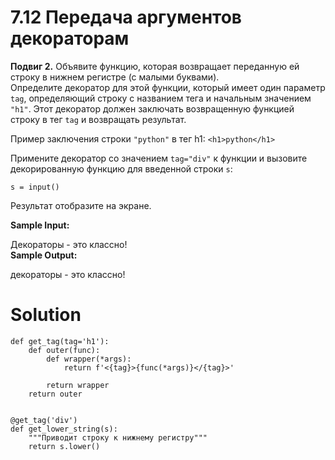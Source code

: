 # 7.12 Передача аргументов декораторам

**Подвиг 2.** Объявите функцию, которая возвращает
переданную ей строку в нижнем регистре (с малыми буквами).\
Определите декоратор для этой функции, который имеет один 
параметр `tag`, определяющий строку с названием тега и начальным 
значением `"h1"`. Этот декоратор должен заключать возвращенную
функцией строку в тег `tag` и возвращать результат.

Пример заключения строки `"python"` в тег h1: `<h1>python</h1>`

Примените декоратор со значением `tag="div"` к функции и вызовите декорированную функцию для введенной строки `s`:

`s = input()`

Результат отобразите на экране.

**Sample Input:**

Декораторы - это классно!\
**Sample Output:**

<div>декораторы - это классно!</div>

# Solution

```
def get_tag(tag='h1'):
    def outer(func):
        def wrapper(*args):
            return f'<{tag}>{func(*args)}</{tag}>'

        return wrapper
    return outer


@get_tag('div')
def get_lower_string(s):
    """Приводит строку к нижнему регистру"""
    return s.lower()
```
